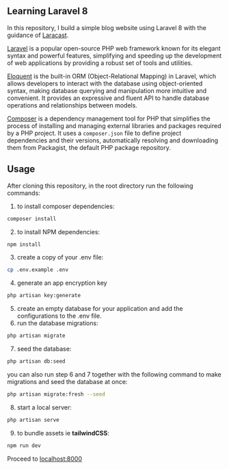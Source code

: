 
## Learning Laravel 8

  
In this repository, I build a simple blog website using Laravel 8 with the guidance of [Laracast](https://laracasts.com/series/laravel-8-from-scratch). 

[Laravel](https://laravel.com/) is a popular open-source PHP web framework known for its elegant syntax and powerful features, simplifying and speeding up the development of web applications by providing a robust set of tools and utilities. 

[Eloquent](https://laravel.com/docs/5.0/eloquent) is the built-in ORM (Object-Relational Mapping) in Laravel, which allows developers to interact with the database using object-oriented syntax, making database querying and manipulation more intuitive and convenient. It provides an expressive and fluent API to handle database operations and relationships between models.

[Composer](https://getcomposer.org/) is a dependency management tool for PHP that simplifies the process of installing and managing external libraries and packages required by a PHP project. It uses a `composer.json` file to define project dependencies and their versions, automatically resolving and downloading them from Packagist, the default PHP package repository.


## Usage

After cloning this repository, in the root directory run the following commands:

1. to install composer dependencies: 

```bash
composer install
```

2. to install NPM dependencies: 

```bash
npm install
```

3. create a copy of your .env file:

```bash
cp .env.example .env
```

4. generate an app encryption key

```bash
php artisan key:generate
```

5. create an empty database for your application and add the configurations to the .env file.
6. run the database migrations:

```bash
php artisan migrate
```

7. seed the database:

```bash
php artisan db:seed
```

you can also run step 6 and 7 together with the following command to make migrations and seed the database at once:

```bash
php artisan migrate:fresh --seed                  
```

8. start a local server:

```bash
php artisan serve
```

9. to bundle assets ie **tailwindCSS**:

```bash
npm run dev
```

Proceed to [localhost:8000](http://localhost:8000/)

